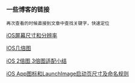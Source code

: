 ### 一些博客的链接
`再次查看的时候直接到文章中查找关键字，快速定位`

[iOS屏幕尺寸和分辨率](http://www.cnblogs.com/xiaomanon/p/5712604.html)

[IOS几倍图](http://www.cnblogs.com/zhouyuxiang/p/5092350.html)

[iOS 2倍图 3倍图适配小结](http://www.jianshu.com/p/5ad665d12a5c)

[iOS App图标和LaunchImage启动页尺寸及命名规则](http://blog.csdn.net/u010029229/article/details/49797891)